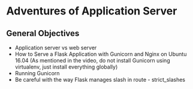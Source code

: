 <h1>Adventures of Application Server</h1>
<h2>General Objectives</h2>
<ul>
<li>Application server vs web server</li>
<li>How to Serve a Flask Application with Gunicorn and Nginx on Ubuntu 16.04 (As mentioned in the video, do not install Gunicorn using virtualenv, just install everything globally)</li>
<li>Running Gunicorn</li>
<li>Be careful with the way Flask manages slash in route - strict_slashes</li>
</ul>
